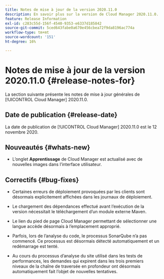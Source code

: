 ```yaml
---
title: Notes de mise à jour de la version 2020.11.0
description: En savoir plus sur la version de Cloud Manager 2020.11.0.
feature: Release Information
exl-id: c283c55d-156f-4540-9353-e6337d185842
source-git-commit: 5ced643fabe0a670e456cbea72f9da8196ac774a
workflow-type: tm+mt
source-wordcount: '151'
ht-degree: 16%

---
```


# Notes de mise à jour de la version 2020.11.0 {#release-notes-for}

La section suivante présente les notes de mise à jour générales de [!UICONTROL Cloud Manager] 2020.11.0.

## Date de publication {#release-date}

La date de publication de [!UICONTROL Cloud Manager] 2020.11.0 est le 12 novembre 2020.

## Nouveautés {#whats-new}

* L’onglet **Apprentissage** de Cloud Manager est actualisé avec de nouvelles images dans l’interface utilisateur.

## Correctifs {#bug-fixes}

* Certaines erreurs de déploiement provoquées par les clients sont désormais explicitement affichées dans les journaux de déploiement.

* Le chargement des dépendances effectué avant l’exécution de la version nécessitait le téléchargement d’un module externe Maven.

* Le lien du pied de page Cloud Manager permettant de sélectionner une langue accède désormais à l’emplacement approprié.

* Parfois, lors de l’analyse du code, le processus SonarQube n’a pas commencé. Ce processus est désormais détecté automatiquement et un redémarrage est tenté.

* Au cours du processus d’analyse du site utilisé dans les tests de performances, les demandes qui expirent dans les trois premiers niveaux de la chaîne de traversée en profondeur ont désormais automatiquement fait l’objet de nouvelles tentatives.
